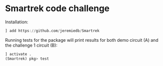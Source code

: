 # Smartrek code challenge

Installation:


```julia
] add https://github.com/jeremiedb/Smartrek
```

Running tests for the package will print results for both demo circuit (A) and the challenge 1 circuit (B):

```julia
] activate .
(Smartrek) pkg> test
```
